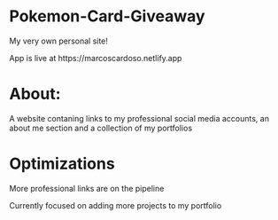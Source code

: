 # Pokemon-Card-Giveaway
<p> My very own personal site!  </p>
App is live at https://marcoscardoso.netlify.app

<h1>About:</h1>
<p>A website contaning links to my professional social media accounts, an about me section and a collection of my portfolios</p>

<h1>Optimizations</h1>
<p>More professional links are on the pipeline</p>
<p>Currently focused on adding more projects to my portfolio</p>
